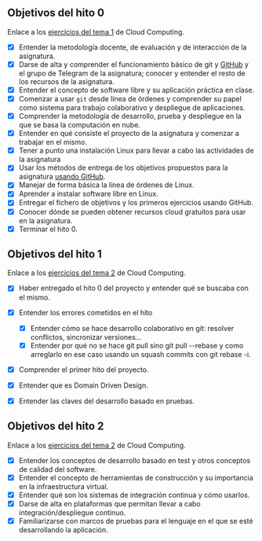 ## Objetivos del hito 0

Enlace a los [ejercicios del tema 1](https://github.com/Solano96/CC-Exercises/blob/master/Arquitecturas_para_la_nube.md) de Cloud Computing.

- [x] Entender la metodología docente, de evaluación y de interacción de la asignatura.
- [x] Darse de alta y comprender el funcionamiento básico
   de git y [GitHub](https://github.com) y el grupo de Telegram de la
   asignatura; conocer y entender el resto de los recursos de la asignatura.
- [x] Entender el concepto de software libre y su aplicación práctica en clase.
- [x] Comenzar a usar `git` desde línea de órdenes y comprender su papel como sistema para trabajo colaborativo y despliegue de aplicaciones.
- [x] Comprender la metodología de desarrollo, prueba y despliegue en la que se basa la computación en nube.
- [x] Entender en qué consiste el proyecto de la asignatura y comenzar a trabajar en el mismo.
- [x] Tener a punto una instalación Linux para llevar a cabo las actividades de la asignatura
- [x] Usar los métodos de entrega de los objetivos propuestos para la asignatura [usando GitHub](../objetivos/README.md).
- [x] Manejar de forma básica la línea de órdenes de Linux.
- [x] Aprender a instalar software libre en Linux.
- [x] Entregar el fichero de objetivos y los primeros ejercicios usando
  GitHub.
- [x] Conocer dónde se pueden obtener recursos cloud gratuitos para usar
  en la asignatura.
- [x] Terminar el hito 0.

## Objetivos del hito 1

Enlace a los [ejercicios del tema 2](https://github.com/Solano96/CC-Exercises/blob/master/Desarrollo_basado_en_pruebas.md) de Cloud Computing.

- [x] Haber entregado el hito 0 del proyecto y entender qué se buscaba con el mismo.
- [x] Entender los errores cometidos en el hito

    - [x] Entender cómo se hace desarrollo colaborativo en git: resolver conflictos, sincronizar versiones...
    - [x] Entender por qué no se hace git pull sino git pull --rebase y como arreglarlo en ese caso usando un squash commits con git rebase -i.
- [x] Comprender el primer hito del proyecto.
- [x] Entender que es Domain Driven Design.
- [x] Entender las claves del desarrollo basado en pruebas.

## Objetivos del hito 2

Enlace a los [ejercicios del tema 2](https://github.com/Solano96/CC-Exercises/blob/master/Desarrollo_basado_en_pruebas.md) de Cloud Computing.

- [x] Entender los conceptos de desarrollo basado en test y otros conceptos de calidad del software.
- [x] Entender el concepto de herramientas de construcción y su importancia en la infraestructura virtual.   
- [x] Entender qué son los sistemas de integración continua y cómo usarlos.
- [x] Darse de alta en plataformas que permitan llevar a cabo integración/despliegue continuo.
- [x] Familiarizarse con marcos de pruebas para el lenguaje en el que se esté desarrollando la aplicación.
